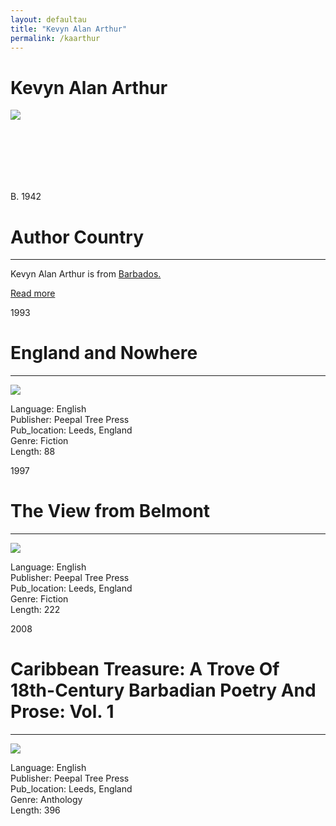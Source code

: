 ```yaml
---
layout: defaultau
title: "Kevyn Alan Arthur"
permalink: /kaarthur
---
```

<!-- partial:index.partial.html -->
<div class="content">
    <h1>Kevyn Alan Arthur</h1>
    <div class="quote">
        <div><img src="https://www.peepaltreepress.com/sites/default/files/styles/author_large/public/Kevyn%20Alan%20Arthur%20bw.jpg?itok=tEGi4dEv" class="logo"></div>
    </div>
    <div class="timeline">
        <div style="padding-bottom:100px;"></div>
        <div class="block">
            <div class="date right"><p class="right"> B. 1942 </p></div>
            <div class="dot"></div>
            <div class="left first">
            <div class="author_country">
                <h1>Author Country</h1><hr>
          <div class="aclocation">  <p> Kevyn Alan Arthur is from <a href="http://localhost:4000/12">Barbados.</a></p></div>
                <div class="acreadmore"><a href="#">Read more</a></div>
            </div>
            </div>
        </div>
        <div class="block">
            <div class="date left"><p class="left">1993</p></div>
            <div class="dot"></div>
            <div class="right hide">
                <h1>England and Nowhere</h1><hr>
                <p><img src="https://images-na.ssl-images-amazon.com/images/I/410M03K9NTL._SX311_BO1,204,203,200_.jpg"></p>
                <p>
                Language: English <br/>
                Publisher: Peepal Tree Press <br/>
                Pub_location: Leeds, England <br/>
                Genre: Fiction <br/>
                Length: 88 <br/>
                </p>
            </div>
        </div>
        <div class="block">
            <div class="date right"><p class="right">1997</p></div>
            <div class="dot"></div>
            <div class="left hide">
                <h1>The View from Belmont </h1><hr>
                <p><img src="https://www.peepaltreepress.com/sites/default/files/styles/book_cover_large/public/9781900715027_0.jpg?itok=eDIQh9bi"></p>
                <p>
                Language: English <br/>
                Publisher: Peepal Tree Press <br/>
                Pub_location: Leeds, England <br/>
                Genre: Fiction <br/>
                Length: 222 <br/>
                </p>
            </div>
        </div>
        <div class="block">
            <div class="date left"><p class="left">2008</p></div>
            <div class="dot"></div>
            <div class="right hide">
                <h1>Caribbean Treasure: A Trove Of 18th-Century Barbadian Poetry And Prose: Vol. 1</h1><hr>
                <p><img src="https://images-na.ssl-images-amazon.com/images/I/5109CWQJbaL._SX328_BO1,204,203,200_.jpg"></p>
                <p>
                Language: English <br/>
                Publisher: Peepal Tree Press <br/>
                Pub_location: Leeds, England <br/>
                Genre: Anthology <br/>
                Length: 396 <br/>
                </p>
            </div>
        </div>
